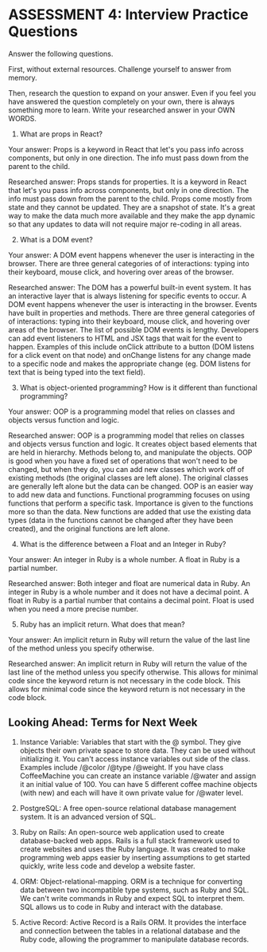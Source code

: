 # ASSESSMENT 4: Interview Practice Questions
Answer the following questions.

First, without external resources. Challenge yourself to answer from memory.

Then, research the question to expand on your answer. Even if you feel you have answered the question completely on your own, there is always something more to learn. Write your researched answer in your OWN WORDS.  

1. What are props in React?

  Your answer: Props is a keyword in React that let's you pass info across components, but only in one direction. The info must pass down from the parent to the child.

  Researched answer: Props stands for properties. It is a keyword in React that let's you pass info across components, but only in one direction. The info must pass down from the parent to the child. Props come mostly from state and they cannot be updated. They are a snapshot of state. It's a great way to make the data much more available and they make the app dynamic so that any updates to data will not require major re-coding in all areas.



2. What is a DOM event?

  Your answer: A DOM event happens whenever the user is interacting in the browser. There are three general categories of of interactions: typing into their keyboard, mouse click, and hovering over areas of the browser.

  Researched answer: The DOM has a powerful built-in event system. It has an interactive layer that is always listening for specific events to occur. A DOM event happens whenever the user is interacting in the browser. Events have built in properties and methods. There are three general categories of of interactions: typing into their keyboard, mouse click, and hovering over areas of the browser. The list of possible DOM events is lengthy. Developers can add event listeners to HTML and JSX tags that wait for the event to happen. Examples of this include onClick attribute to a button (DOM listens for a click event on that node) and onChange listens for any change made to a specific node and makes the appropriate change (eg. DOM listens for text that is being typed into the text field).



3. What is object-oriented programming? How is it different than functional programming?

  Your answer: OOP is a programming model that relies on classes and objects versus function and logic.

  Researched answer: OOP is a programming model that relies on classes and objects versus function and logic. It creates object based elements that are held in hierarchy. Methods belong to, and manipulate the objects. OOP is good when you have a fixed set of operations that won't need to be changed, but when they do, you can add new classes which work off of existing methods (the original classes are left alone). The original classes are generally left alone but the data can be changed. OOP is an easier way to add new data and functions. Functional programming focuses on using functions that perform a specific task. Importance is given to the functions more so than the data. New functions are added that use the existing data types (data in the functions cannot be changed after they have been created), and the original functions are left alone.



4. What is the difference between a Float and an Integer in Ruby?

  Your answer: An integer in Ruby is a whole number. A float in Ruby is a partial number.

  Researched answer: Both integer and float are numerical data in Ruby. An integer in Ruby is a whole number and it does not have a decimal point. A float in Ruby is a partial number that contains a decimal point. Float is used when you need a more precise number.



5. Ruby has an implicit return. What does that mean?

  Your answer: An implicit return in Ruby will return the value of the last line of the method unless you specify otherwise.

  Researched answer: An implicit return in Ruby will return the value of the last line of the method unless you specify otherwise. This allows for minimal code since the keyword return is not necessary in the code block. This allows for minimal code since the keyword return is not necessary in the code block.



## Looking Ahead: Terms for Next Week

1. Instance Variable: Variables that start with the @ symbol. They give objects their own private space to store data. They can be used without initializing it. You can't access instance variables out side of the class. Examples include /@color /@type /@weight. If you have class CoffeeMachine you can create an instance variable /@water and assign it an initial value of 100. You can have 5 different coffee machine objects (with new) and each will have it own private value for /@water level.

2. PostgreSQL: A free open-source relational database management system. It is an advanced version of SQL.

3. Ruby on Rails: An open-source web application used to create database-backed web apps. Rails is a full stack framework used to create websites and uses the Ruby language. It was created to  make programming web apps easier by inserting assumptions to get started quickly, write less code and develop a website faster.

4. ORM: Object-relational-mapping. ORM is a technique for converting data between two incompatible type systems, such as Ruby and SQL. We can't write commands in Ruby and expect SQL to interpret them. SQL allows us to code in Ruby and interact with the database.

5. Active Record: Active Record is a Rails ORM. It provides the interface and connection between the tables in a relational database and the Ruby code, allowing the programmer to manipulate database records.
